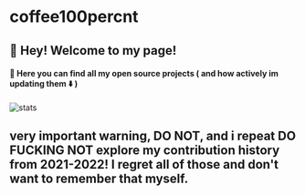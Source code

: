 # coffee100percnt
## 👋 Hey! Welcome to my page! <br>
#### 🔘 Here you can find all my open source projects ( and how actively im updating them ⬇️ )<br>
![stats](https://github-readme-stats.vercel.app/api?username=coffee100percnt&show_icons=true&theme=dark)<br>
## very important warning, DO NOT, and i repeat DO FUCKING NOT explore my contribution history from 2021-2022! I regret all of those and don't want to remember that myself.
